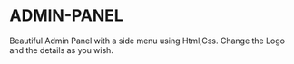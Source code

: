 # ADMIN-PANEL
Beautiful Admin Panel with a side menu using Html,Css. Change the Logo and the details as you wish.
